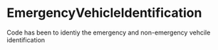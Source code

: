 # EmergencyVehicleIdentification

Code has been to identiy the emergency and non-emergency vehcile identification
